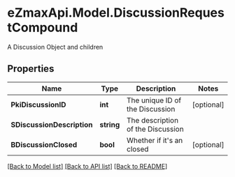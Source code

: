 # eZmaxApi.Model.DiscussionRequestCompound
A Discussion Object and children

## Properties

Name | Type | Description | Notes
------------ | ------------- | ------------- | -------------
**PkiDiscussionID** | **int** | The unique ID of the Discussion | [optional] 
**SDiscussionDescription** | **string** | The description of the Discussion | 
**BDiscussionClosed** | **bool** | Whether if it&#39;s an closed | [optional] 

[[Back to Model list]](../README.md#documentation-for-models) [[Back to API list]](../README.md#documentation-for-api-endpoints) [[Back to README]](../README.md)

